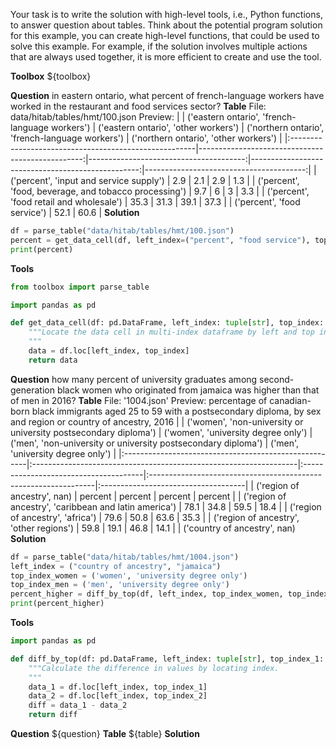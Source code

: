 Your task is to write the solution with high-level tools, i.e., Python functions, to answer question about tables.
Think about the potential program solution for this example, you can create high-level functions, that could be used to solve this example. For example, if the solution involves multiple actions that are always used together, it is more efficient to create and use the tool.

**Toolbox**
${toolbox}


**Question**
in eastern ontario, what percent of french-language workers have worked in the restaurant and food services sector?
**Table**
File: data/hitab/tables/hmt/100.json
Preview:
|                                                       |   ('eastern ontario', 'french-language workers') |   ('eastern ontario', 'other workers') |   ('northern ontario', 'french-language workers') |   ('northern ontario', 'other workers') |
|:------------------------------------------------------|-------------------------------------------------:|---------------------------------------:|--------------------------------------------------:|----------------------------------------:|
| ('percent', 'input and service supply')               |                                              2.9 |                                    2.1 |                                               2.9 |                                     1.3 |
| ('percent', 'food, beverage, and tobacco processing') |                                              9.7 |                                    6   |                                               3   |                                     3.3 |
| ('percent', 'food retail and wholesale')              |                                             35.3 |                                   31.3 |                                              39.1 |                                    37.3 |
| ('percent', 'food service')                           |                                             52.1 |                                   60.6 |
**Solution**
```python
df = parse_table("data/hitab/tables/hmt/100.json")
percent = get_data_cell(df, left_index=("percent", "food service"), top_index=("eastern ontario", "french-language workers"))
print(percent)
```
**Tools**
```python
from toolbox import parse_table
```
```python
import pandas as pd

def get_data_cell(df: pd.DataFrame, left_index: tuple[str], top_index: tuple[str]) -> any:
    """Locate the data cell in multi-index dataframe by left and top index.
    """
    data = df.loc[left_index, top_index]
    return data
```


**Question**
how many percent of university graduates among second-generation black women who originated from jamaica was higher than that of men in 2016?
**Table**
File: '1004.json'
Preview:
percentage of canadian-born black immigrants aged 25 to 59 with a postsecondary diploma, by sex and region or country of ancestry, 2016
|                                                       | ('women', 'non-university or university postsecondary diploma')   | ('women', 'university degree only')   | ('men', 'non-university or university postsecondary diploma')   | ('men', 'university degree only')   |
|:------------------------------------------------------|:------------------------------------------------------------------|:--------------------------------------|:----------------------------------------------------------------|:------------------------------------|
| ('region of ancestry', nan)                           | percent                                                           | percent                               | percent                                                         | percent                             |
| ('region of ancestry', 'caribbean and latin america') | 78.1                                                              | 34.8                                  | 59.5                                                            | 18.4                                |
| ('region of ancestry', 'africa')                      | 79.6                                                              | 50.8                                  | 63.6                                                            | 35.3                                |
| ('region of ancestry', 'other regions')               | 59.8                                                              | 19.1                                  | 46.8                                                            | 14.1                                |
| ('country of ancestry', nan)
**Solution**
```python
df = parse_table("data/hitab/tables/hmt/1004.json")
left_index = ("country of ancestry", "jamaica")
top_index_women = ('women', 'university degree only')
top_index_men = ('men', 'university degree only')
percent_higher = diff_by_top(df, left_index, top_index_women, top_index_men)
print(percent_higher)
```
**Tools**
```python
import pandas as pd

def diff_by_top(df: pd.DataFrame, left_index: tuple[str], top_index_1: tuple[str], top_index_2: tuple[str]) -> any:
    """Calculate the difference in values by locating index.
    """
    data_1 = df.loc[left_index, top_index_1]
    data_2 = df.loc[left_index, top_index_2]
    diff = data_1 - data_2
    return diff
```


**Question**
${question}
**Table**
${table}
**Solution**

